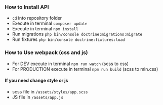 
### How to Install API
* `cd` into repository folder
* Execute in terminal `composer update`
* Execute in terminal `npm install`
* Run migrations `php bin/console doctrine:migrations:migrate`
* Run fixtures `php bin/console doctrine:fixtures:load`


### How to Use webpack (css and js)
* For DEV execute in terminal `npm run watch` (scss to css) 
* For PRODUCTION execute in terminal `npm run build` (scss to min.css)


#### If you need change style or js
* scss file in `/assets/styles/app.scss` 
* JS file in `/assets/app.js` 


